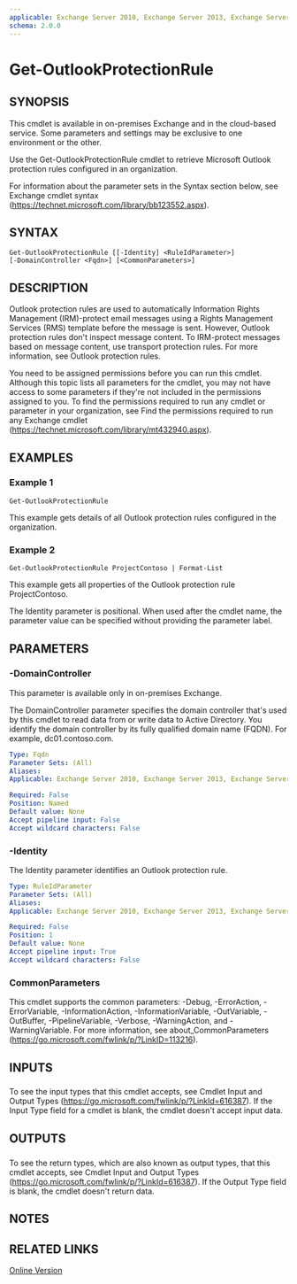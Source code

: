 ```yaml
---
applicable: Exchange Server 2010, Exchange Server 2013, Exchange Server 2016, Exchange Online
schema: 2.0.0
---
```


# Get-OutlookProtectionRule

## SYNOPSIS
This cmdlet is available in on-premises Exchange and in the cloud-based service. Some parameters and settings may be exclusive to one environment or the other.

Use the Get-OutlookProtectionRule cmdlet to retrieve Microsoft Outlook protection rules configured in an organization.

For information about the parameter sets in the Syntax section below, see Exchange cmdlet syntax (https://technet.microsoft.com/library/bb123552.aspx).

## SYNTAX

```
Get-OutlookProtectionRule [[-Identity] <RuleIdParameter>] 
[-DomainController <Fqdn>] [<CommonParameters>]
```

## DESCRIPTION
Outlook protection rules are used to automatically Information Rights Management (IRM)-protect email messages using a Rights Management Services (RMS) template before the message is sent. However, Outlook protection rules don't inspect message content. To IRM-protect messages based on message content, use transport protection rules. For more information, see Outlook protection rules.

You need to be assigned permissions before you can run this cmdlet. Although this topic lists all parameters for the cmdlet, you may not have access to some parameters if they're not included in the permissions assigned to you. To find the permissions required to run any cmdlet or parameter in your organization, see Find the permissions required to run any Exchange cmdlet (https://technet.microsoft.com/library/mt432940.aspx).

## EXAMPLES

### Example 1
```
Get-OutlookProtectionRule
```

This example gets details of all Outlook protection rules configured in the organization.

### Example 2
```
Get-OutlookProtectionRule ProjectContoso | Format-List
```

This example gets all properties of the Outlook protection rule ProjectContoso.

The Identity parameter is positional. When used after the cmdlet name, the parameter value can be specified without providing the parameter label.

## PARAMETERS

### -DomainController
This parameter is available only in on-premises Exchange.

The DomainController parameter specifies the domain controller that's used by this cmdlet to read data from or write data to Active Directory. You identify the domain controller by its fully qualified domain name (FQDN). For example, dc01.contoso.com.

```yaml
Type: Fqdn
Parameter Sets: (All)
Aliases:
Applicable: Exchange Server 2010, Exchange Server 2013, Exchange Server 2016

Required: False
Position: Named
Default value: None
Accept pipeline input: False
Accept wildcard characters: False
```

### -Identity
The Identity parameter identifies an Outlook protection rule.

```yaml
Type: RuleIdParameter
Parameter Sets: (All)
Aliases:
Applicable: Exchange Server 2010, Exchange Server 2013, Exchange Server 2016, Exchange Online

Required: False
Position: 1
Default value: None
Accept pipeline input: True
Accept wildcard characters: False
```

### CommonParameters
This cmdlet supports the common parameters: -Debug, -ErrorAction, -ErrorVariable, -InformationAction, -InformationVariable, -OutVariable, -OutBuffer, -PipelineVariable, -Verbose, -WarningAction, and -WarningVariable. For more information, see about_CommonParameters (https://go.microsoft.com/fwlink/p/?LinkID=113216).

## INPUTS

###  
To see the input types that this cmdlet accepts, see Cmdlet Input and Output Types (https://go.microsoft.com/fwlink/p/?LinkId=616387). If the Input Type field for a cmdlet is blank, the cmdlet doesn't accept input data.

## OUTPUTS

###  
To see the return types, which are also known as output types, that this cmdlet accepts, see Cmdlet Input and Output Types (https://go.microsoft.com/fwlink/p/?LinkId=616387). If the Output Type field is blank, the cmdlet doesn't return data.

## NOTES

## RELATED LINKS

[Online Version](https://technet.microsoft.com/library/5a5197f2-a219-4dd2-abe3-d0e8722f414a.aspx)
